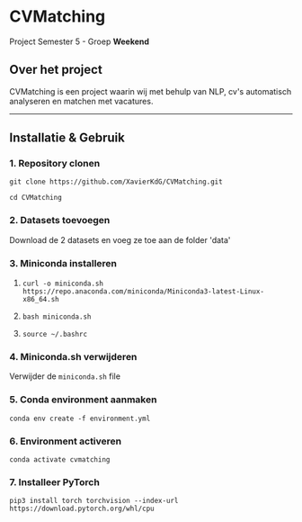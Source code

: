 # CVMatching
Project Semester 5 - Groep **Weekend**

## Over het project
CVMatching is een project waarin wij met behulp van NLP, cv's automatisch analyseren en matchen met vacatures.

---

## Installatie & Gebruik

### 1. Repository clonen
`git clone https://github.com/XavierKdG/CVMatching.git`

`cd CVMatching`

### 2. Datasets toevoegen

Download de 2 datasets en voeg ze toe aan de folder 'data'

### 3. Miniconda installeren
1. `curl -o miniconda.sh https://repo.anaconda.com/miniconda/Miniconda3-latest-Linux-x86_64.sh`

2. `bash miniconda.sh`

3. `source ~/.bashrc`

### 4. Miniconda.sh verwijderen
Verwijder de `miniconda.sh` file

### 5. Conda environment aanmaken
`conda env create -f environment.yml`

### 6. Environment activeren

`conda activate cvmatching`

### 7. Installeer PyTorch

`pip3 install torch torchvision --index-url https://download.pytorch.org/whl/cpu`

